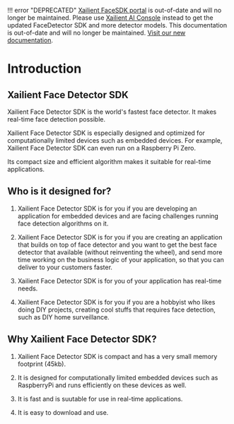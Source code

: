 !!! error "DEPRECATED"
    [Xailient FaceSDK portal](https://sdk.xailient.com) is out-of-date and will no longer be maintained. Please use [Xailient AI Console](https://console.xailient.com) instead to get the updated FaceDetector SDK and more detector models.
    This documentation is out-of-date and will no longer be maintained. [Visit our new documentation](https://xailient-docs.readthedocs.org).
    
# Introduction

## Xailient Face Detector SDK

Xailient Face Detector SDK is the world's fastest face detector. It makes real-time face detection possible.

Xailient Face Detector SDK is especially designed and optimized for computationally limited devices such as embedded devices. For example, Xailient Face Detector SDK can even run on a Raspberry Pi Zero.

Its compact size and efficient algorithm makes it suitable for real-time applications.

## Who is it designed for?

1. Xailient Face Detector SDK is for you if you are developing an application for embedded devices and are facing challenges running face detection algorithms on it.

2. Xailient Face Detector SDK is for you if you are creating an application that builds on top of face detector and you want to get the best face detector that available (without reinventing the wheel), and send more time working on the business logic of your application, so that you can deliver to your customers faster.

3. Xailient Face Detector SDK is for you of your application has real-time needs.

4. Xailient Face Detector SDK is for you if you are a hobbyist who likes doing DIY projects, creating cool stuffs that requires face detection, such as DIY home surveillance.

## Why Xailient Face Detector SDK?

1. Xailient Face Detector SDK is compact and has a very small memory footprint (45kb).

2. It is designed for computationally limited embedded devices such as RaspberryPi and runs efficiently on these devices as well.

3. It is fast and is suutable for use in real-time applications.

4. It is easy to download and use.





